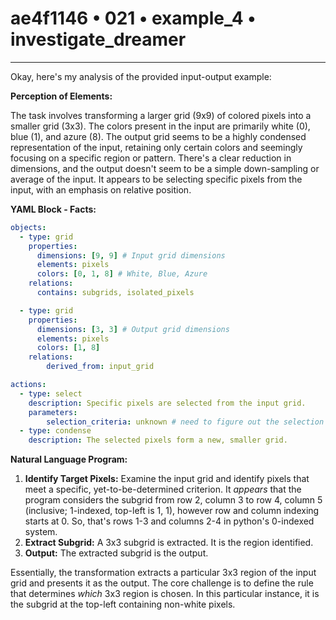 # ae4f1146 • 021 • example_4 • investigate_dreamer

---
Okay, here's my analysis of the provided input-output example:

**Perception of Elements:**

The task involves transforming a larger grid (9x9) of colored pixels into a smaller grid (3x3). The colors present in the input are primarily white (0), blue (1), and azure (8). The output grid seems to be a highly condensed representation of the input, retaining only certain colors and seemingly focusing on a specific region or pattern. There's a clear reduction in dimensions, and the output doesn't seem to be a simple down-sampling or average of the input. It appears to be selecting specific pixels from the input, with an emphasis on relative position.

**YAML Block - Facts:**



```yaml
objects:
  - type: grid
    properties:
      dimensions: [9, 9] # Input grid dimensions
      elements: pixels
      colors: [0, 1, 8] # White, Blue, Azure
    relations:
      contains: subgrids, isolated_pixels

  - type: grid
    properties:
      dimensions: [3, 3] # Output grid dimensions
      elements: pixels
      colors: [1, 8]
    relations:
        derived_from: input_grid

actions:
  - type: select
    description: Specific pixels are selected from the input grid.
    parameters:
        selection_criteria: unknown # need to figure out the selection logic
  - type: condense
    description: The selected pixels form a new, smaller grid.
```



**Natural Language Program:**

1. **Identify Target Pixels:** Examine the input grid and identify pixels that meet a specific, yet-to-be-determined criterion.  It *appears* that the program considers the subgrid from row 2, column 3 to row 4, column 5 (inclusive; 1-indexed, top-left is 1, 1), however row and column indexing starts at 0. So, that's rows 1-3 and columns 2-4 in python's 0-indexed system.
2. **Extract Subgrid:** A 3x3 subgrid is extracted. It is the region identified.
3. **Output:** The extracted subgrid is the output.

Essentially, the transformation extracts a particular 3x3 region of the input grid and presents it as the output. The core challenge is to define the rule that determines *which* 3x3 region is chosen. In this particular instance, it is the subgrid at the top-left containing non-white pixels.

